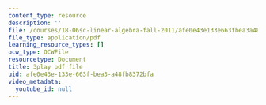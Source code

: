 ```yaml
---
content_type: resource
description: ''
file: /courses/18-06sc-linear-algebra-fall-2011/afe0e43e133e663fbea3a48fb8372bfa_nHlE7EgJFds.pdf
file_type: application/pdf
learning_resource_types: []
ocw_type: OCWFile
resourcetype: Document
title: 3play pdf file
uid: afe0e43e-133e-663f-bea3-a48fb8372bfa
video_metadata:
  youtube_id: null
---
```

